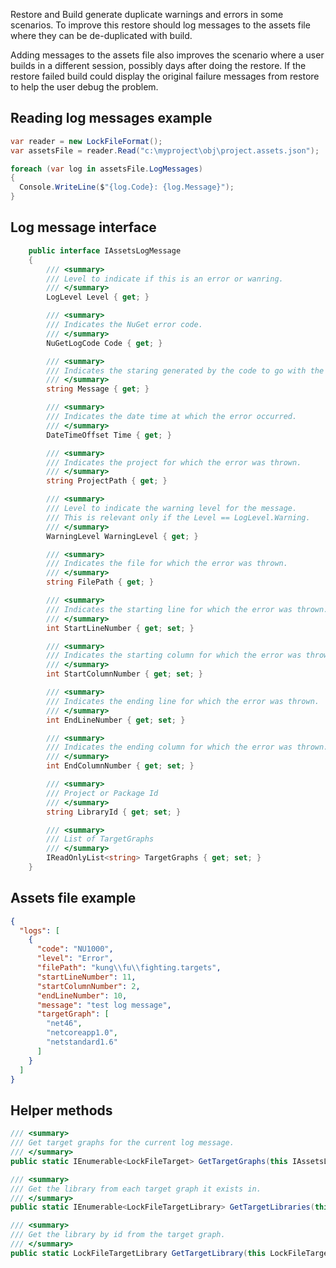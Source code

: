 Restore and Build generate duplicate warnings and errors in some scenarios. To improve this restore should log messages to the assets file where they can be de-duplicated with build.

Adding messages to the assets file also improves the scenario where a user builds in a different session, possibly days after doing the restore. If the restore failed build could display the original failure messages from restore to help the user debug the problem.

## Reading log messages example

```cs
var reader = new LockFileFormat();
var assetsFile = reader.Read("c:\myproject\obj\project.assets.json");

foreach (var log in assetsFile.LogMessages)
{
  Console.WriteLine($"{log.Code}: {log.Message}");
}
```


## Log message interface

```cs
    public interface IAssetsLogMessage
    {
        /// <summary>
        /// Level to indicate if this is an error or wanring.
        /// </summary>
        LogLevel Level { get; }

        /// <summary>
        /// Indicates the NuGet error code.
        /// </summary>
        NuGetLogCode Code { get; }

        /// <summary>
        /// Indicates the staring generated by the code to go with the error code.
        /// </summary>
        string Message { get; }

        /// <summary>
        /// Indicates the date time at which the error occurred.
        /// </summary>
        DateTimeOffset Time { get; }

        /// <summary>
        /// Indicates the project for which the error was thrown.
        /// </summary>
        string ProjectPath { get; }

        /// <summary>
        /// Level to indicate the warning level for the message.
        /// This is relevant only if the Level == LogLevel.Warning.
        /// </summary>
        WarningLevel WarningLevel { get; }

        /// <summary>
        /// Indicates the file for which the error was thrown.
        /// </summary>
        string FilePath { get; }

        /// <summary>
        /// Indicates the starting line for which the error was thrown.
        /// </summary>
        int StartLineNumber { get; set; }

        /// <summary>
        /// Indicates the starting column for which the error was thrown.
        /// </summary>
        int StartColumnNumber { get; set; }

        /// <summary>
        /// Indicates the ending line for which the error was thrown.
        /// </summary>
        int EndLineNumber { get; set; }

        /// <summary>
        /// Indicates the ending column for which the error was thrown.
        /// </summary>
        int EndColumnNumber { get; set; }

        /// <summary>
        /// Project or Package Id
        /// </summary>
        string LibraryId { get; set; }

        /// <summary>
        /// List of TargetGraphs
        /// </summary>
        IReadOnlyList<string> TargetGraphs { get; set; }
    }
```


## Assets file example
```json
{
  "logs": [
    {
      "code": "NU1000",
      "level": "Error",
      "filePath": "kung\\fu\\fighting.targets",
      "startLineNumber": 11,
      "startColumnNumber": 2,
      "endLineNumber": 10,
      "message": "test log message",
      "targetGraph": [
        "net46",
        "netcoreapp1.0",
        "netstandard1.6"
      ]
    }
  ]
}
```

## Helper methods

```cs
/// <summary>
/// Get target graphs for the current log message.
/// </summary>
public static IEnumerable<LockFileTarget> GetTargetGraphs(this IAssetsLogMessage message, LockFile assetsFile);

/// <summary>
/// Get the library from each target graph it exists in.
/// </summary>
public static IEnumerable<LockFileTargetLibrary> GetTargetLibraries(this IAssetsLogMessage message, LockFile assetsFile);

/// <summary>
/// Get the library by id from the target graph.
/// </summary>
public static LockFileTargetLibrary GetTargetLibrary(this LockFileTarget target, string libraryId);
```
